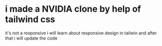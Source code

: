 <h1>i made a NVIDIA clone by help of tailwind css</h1>
<p>it's not a responsive i will learn about responsive design in tailwin and after that i will update the code</p>
